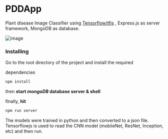 # PDDApp

Plant disease Image Classifier using [Tensorflow/tfjs](https://github.com/tensorflow/tfjs) , Express.js as server framework, MongoDB as database.

![image](https://user-images.githubusercontent.com/37993690/141179422-e804aa10-28b6-4ee5-a953-f9406ed129ed.png)


### Installing

Go to the root directory of the project and install the required

dependencies

```sh
npm install
```
then **start _mongoDB_ database server & shell**

finally, **hit**

```sh
npm run server
```


The models were trained in python and then converted to a json file. Tensorflowjs is used to read the CNN model (mobileNet, ResNet, Inception, etc) and then run.
